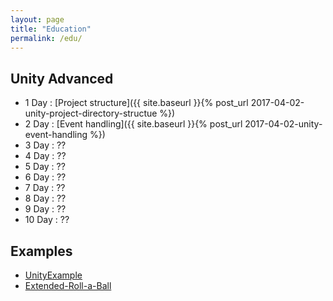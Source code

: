 ```yaml
---
layout: page
title: "Education"
permalink: /edu/
---
```


## Unity Advanced

- 1 Day : [Project structure]({{ site.baseurl }}{% post_url 2017-04-02-unity-project-directory-structue %})
- 2 Day : [Event handling]({{ site.baseurl }}{% post_url 2017-04-02-unity-event-handling %})
- 3 Day : ?? <!--[GameObeject Communication]({{ site.baseurl }}{% post_url 2017-03-31-unity-gameobject-communication %})-->
- 4 Day : ?? <!--[Scriptable Object]({{ site.baseurl }}{% post_url 2017-03-31-unity-scriptable-object %})-->
- 5 Day : ?? <!--[Useful attributes and properties]({{ site.baseurl }}{% post_url 2017-03-31-useful-attributes-and-properties %})-->
- 6 Day : ?? <!--[MVC, MVP, MVVM]({{ site.baseurl }}{% post_url 2017-03-31-useful-attributes-and-properties %})-->
- 7 Day : ?? <!--[Garbage Collection]({{ site.baseurl }}{% post_url 2017-03-31-garbage-collection-in-unity %})-->
- 8 Day : ?? <!--[3D Drawing pipeline]({{ site.baseurl }}{% post_url 2017-03-31-unity-3d-drawing-pipeline %})-->
- 9 Day : ?? <!--[Texture compression]({{ site.baseurl }}{% post_url 2017-03-31-using-texture-compression-in-unity %})-->
- 10 Day : ??

## Examples

- [UnityExample](https://github.com/hrmrzizon/UnityExample)
- [Extended-Roll-a-Ball](https://github.com/hrmrzizon/Extended-Roll-a-Ball)
